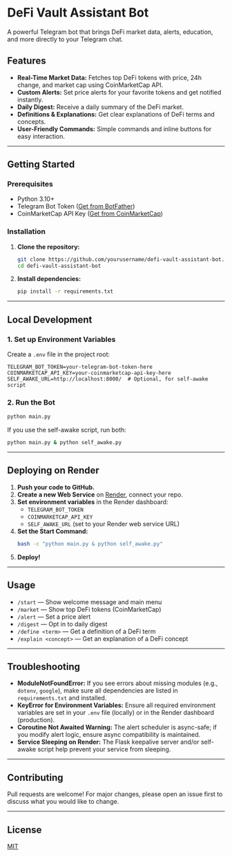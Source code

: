 # DeFi Vault Assistant Bot

A powerful Telegram bot that brings DeFi market data, alerts, education, and more directly to your Telegram chat.

## Features

- **Real-Time Market Data:** Fetches top DeFi tokens with price, 24h change, and market cap using CoinMarketCap API.
- **Custom Alerts:** Set price alerts for your favorite tokens and get notified instantly.
- **Daily Digest:** Receive a daily summary of the DeFi market.
- **Definitions & Explanations:** Get clear explanations of DeFi terms and concepts.
- **User-Friendly Commands:** Simple commands and inline buttons for easy interaction.

---

## Getting Started

### Prerequisites
- Python 3.10+
- Telegram Bot Token ([Get from BotFather](https://core.telegram.org/bots#botfather))
- CoinMarketCap API Key ([Get from CoinMarketCap](https://pro.coinmarketcap.com/account/))

### Installation
1. **Clone the repository:**
   ```bash
   git clone https://github.com/yourusername/defi-vault-assistant-bot.git
   cd defi-vault-assistant-bot
   ```
2. **Install dependencies:**
   ```bash
   pip install -r requirements.txt
   ```

---

## Local Development

### 1. Set up Environment Variables
Create a `.env` file in the project root:
```
TELEGRAM_BOT_TOKEN=your-telegram-bot-token-here
COINMARKETCAP_API_KEY=your-coinmarketcap-api-key-here
SELF_AWAKE_URL=http://localhost:8000/  # Optional, for self-awake script
```

### 2. Run the Bot
```bash
python main.py
```

If you use the self-awake script, run both:
```bash
python main.py & python self_awake.py
```

---

## Deploying on Render

1. **Push your code to GitHub.**
2. **Create a new Web Service** on [Render](https://render.com/), connect your repo.
3. **Set environment variables** in the Render dashboard:
   - `TELEGRAM_BOT_TOKEN`
   - `COINMARKETCAP_API_KEY`
   - `SELF_AWAKE_URL` (set to your Render web service URL)
4. **Set the Start Command:**
   ```bash
   bash -c "python main.py & python self_awake.py"
   ```
5. **Deploy!**

---


## Usage

- `/start` — Show welcome message and main menu
- `/market` — Show top DeFi tokens (CoinMarketCap)
- `/alert` — Set a price alert
- `/digest` — Opt in to daily digest
- `/define <term>` — Get a definition of a DeFi term
- `/explain <concept>` — Get an explanation of a DeFi concept
---

## Troubleshooting
- **ModuleNotFoundError:** If you see errors about missing modules (e.g., `dotenv`, `google`), make sure all dependencies are listed in `requirements.txt` and installed.
- **KeyError for Environment Variables:** Ensure all required environment variables are set in your `.env` file (locally) or in the Render dashboard (production).
- **Coroutine Not Awaited Warning:** The alert scheduler is async-safe; if you modify alert logic, ensure async compatibility is maintained.
- **Service Sleeping on Render:** The Flask keepalive server and/or self-awake script help prevent your service from sleeping.

---

## Contributing
Pull requests are welcome! For major changes, please open an issue first to discuss what you would like to change.

---

## License
[MIT](LICENSE) 